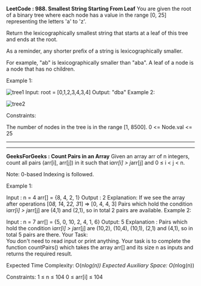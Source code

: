 ****LeetCode : 988. Smallest String Starting From Leaf****
You are given the root of a binary tree where each node has a value in the range [0, 25] representing the letters 'a' to 'z'.

Return the lexicographically smallest string that starts at a leaf of this tree and ends at the root.

As a reminder, any shorter prefix of a string is lexicographically smaller.

For example, "ab" is lexicographically smaller than "aba".
A leaf of a node is a node that has no children.

 

Example 1:

![tree1](https://github.com/NilayKantharia/100-Days-Coding-Challenge/assets/125391394/d4205ccb-54c3-4a70-a8cb-64a576dc91c0)
Input: root = [0,1,2,3,4,3,4]
Output: "dba"
Example 2:

![tree2](https://github.com/NilayKantharia/100-Days-Coding-Challenge/assets/125391394/f069afae-04db-42a9-ae31-b7d51eb3ead5)

Constraints:

The number of nodes in the tree is in the range [1, 8500].
0 <= Node.val <= 25

********

********

**GeeksForGeeks : Count Pairs in an Array**
Given an array arr of n integers, count all pairs (arr[i], arr[j]) in it such that i*arr[i] > j*arr[j] and 0 ≤ i < j < n.

Note: 0-based Indexing is followed.

Example 1:

Input :
n = 4
arr[] = {8, 4, 2, 1}
Output :
2
Explanation:
If we see the array after operations
[0*8, 1*4, 2*2, 3*1] => [0, 4, 4, 3]
Pairs which hold the condition i*arr[i] > j*arr[j] are (4,1) and (2,1), so in total 2 pairs are available.
Example 2:

Input :
n = 7
arr[] = {5, 0, 10, 2, 4, 1, 6}
Output:
5
Explanation :
Pairs which hold the condition i*arr[i] > j*arr[j] are (10,2), (10,4), (10,1), (2,1) and (4,1), so in total 5 pairs are there.
Your Task:  
You don't need to read input or print anything. Your task is to complete the function countPairs() which takes the array arr[] and its size n as inputs and returns the required result.

Expected Time Complexity: O(n*log(n))
Expected Auxiliary Space: O(n*log(n))

Constraints:
1 ≤ n ≤ 104
0 ≤ arr[i] ≤ 104
